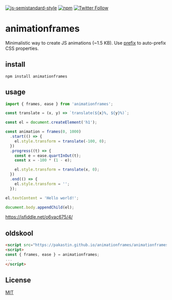 [![js-semistandard-style](https://img.shields.io/badge/code%20style-semistandard-brightgreen.svg?maxAge=3600&style=flat-square)](https://github.com/Flet/semistandard)
[![npm](https://img.shields.io/npm/v/animationframes.svg?maxAge=60&style=flat-square)](https://www.npmjs.com/package/animationframes)
[![Twitter Follow](https://img.shields.io/twitter/follow/pakastin.svg?style=social&maxAge=3600)](https://twitter.com/pakastin)

# animationframes
Minimalistic way to create JS animations (~1.5 KB). Use [prefix](https://github.com/pakastin/prefix) to auto-prefix CSS properties.

## install
    npm install animationframes

## usage

```js
import { frames, ease } from 'animationframes';

const translate = (x, y) => `translate(${x}%, ${y}%)`;

const el = document.createElement('h1');

const animation = frames(0, 1000)
  .start(() => {
    el.style.transform = translate(-100, 0);
  })
  .progress((t) => {
    const e = ease.quartInOut(t);
    const x = -100 * (1 - e);

    el.style.transform = translate(x, 0);
  })
  .end(() => {
    el.style.transform = '';
  });

el.textContent = 'Hello world!';

document.body.appendChild(el);
```
https://jsfiddle.net/o6vac675/4/

## oldskool
```html
<script src="https://pakastin.github.io/animationframes/animationframes.min.js"></script>
<script>
const { frames, ease } = animationframes;
...
</script>
```

## License
[MIT](https://github.com/pakastin/animationframes/blob/master/LICENSE)
